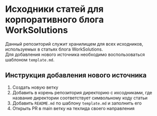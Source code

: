 # Исходники статей для корпоративного блога WorkSolutions

Данный репозиторий служит хранилищем для всех исходников, используемых в статьях блога WorkSolutions.  
Для добавления нового источника необходимо воспользоваться шаблоном `template.md`.

## Инструкция добавления нового источника
1) Создать новую ветку
2) Добавить в корень репозитория директорию с ихсодниками, где название директории соответствует символьному коду статьи 
3) Добавить `README.md` по шаблону `template.md` и заполнить его
4) Открыть PR в main ветку на техлида своего направления